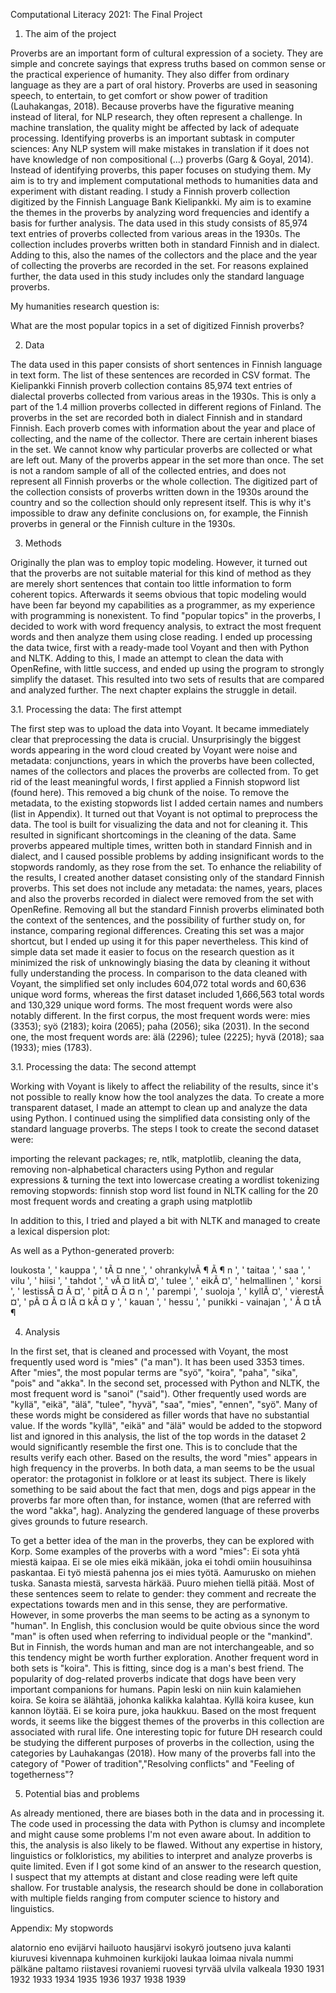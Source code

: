 Computational Literacy 2021: The Final Project


1. The aim of the project

Proverbs are an important form of cultural expression of a society. They are simple and concrete sayings that express truths based on common sense or the practical experience of humanity. They also differ from ordinary language as they are a part of oral history. Proverbs are used in seasoning speech, to entertain, to get comfort or show power of tradition (Lauhakangas, 2018). Because proverbs have the figurative meaning instead of literal, for NLP research, they often represent a challenge. In machine translation, the quality might be affected by lack of adequate processing. Identifying proverbs is an important subtask in computer sciences: Any NLP system will make mistakes in translation if it does not have knowledge of non compositional (...) proverbs (Garg & Goyal, 2014). 
Instead of identifying proverbs, this paper focuses on studying them. My aim is to try and implement computational methods to humanities data and experiment with distant reading. 
I study a Finnish proverb collection digitized by the Finnish Language Bank Kielipankki. My aim is to examine the themes in the proverbs by analyzing word frequencies and identify a basis for further analysis. 
The data used in this study consists of 85,974 text entries of proverbs collected from various areas in the 1930s. The collection includes proverbs written both in standard Finnish and in dialect. Adding to this, also the names of the collectors and the place and the year of collecting the proverbs are recorded in the set. For reasons explained further, the data used in this study includes only the standard language proverbs. 

My humanities research question is: 

What are the most popular topics in a set of digitized Finnish proverbs?  


2. Data

The data used in this paper consists of short sentences in Finnish language in text form. 
The list of these sentences are recorded in CSV format. 
The Kielipankki Finnish proverb collection contains 85,974 text entries of dialectal proverbs collected from various areas in the 1930s. This is only a part of the 1.4 million proverbs collected in different regions of Finland. 
The proverbs in the set are recorded both in dialect Finnish and in standard Finnish. Each proverb comes with information about the year and place of collecting, and the name of the collector. 
There are certain inherent biases in the set. We cannot know why particular proverbs are collected or what are left out. Many of the proverbs appear in the set more than once. The set is not a random sample of all of the collected entries, and does not represent all Finnish proverbs or the whole collection. The digitized part of the collection consists of proverbs written down in the 1930s around the country and so the collection should only represent itself. This is why it's impossible to draw any definite conclusions on, for example, the Finnish proverbs in general or the Finnish culture in the 1930s. 


3. Methods

Originally the plan was to employ topic modeling. However, it turned out that the proverbs are not suitable material for this kind of method as they are merely short sentences that contain too little information to form coherent topics. Afterwards it seems obvious that topic modeling would have been far beyond my capabilities as a programmer, as my experience with programming is nonexistent. 
To find "popular topics" in the proverbs, I decided to work with word frequency analysis, to extract the most frequent words and then analyze them using close reading. 
I ended up processing the data twice, first with a ready-made tool Voyant and then with Python and NLTK. Adding to this, I made an attempt to clean the data with OpenRefine, with little success, and ended up using the program to strongly simplify the dataset. 
This resulted into two sets of results that are compared and analyzed further. 
The next chapter explains the struggle in detail. 

3.1. Processing the data: The first attempt  

The first step was to upload the data into Voyant. It became immediately clear that preprocessing the data is crucial. Unsurprisingly the biggest words appearing in the word cloud created by Voyant were noise and metadata: conjunctions, years in which the proverbs have been collected, names of the collectors and places the proverbs are collected from. 
To get rid of the least meaningful words, I first applied a Finnish stopword list (found here). This removed a big chunk of the noise. To remove the metadata, to the existing stopwords list I added certain names and numbers (list in Appendix).
It turned out that Voyant is not optimal to preprocess the data. The tool is built for visualizing the data and not for cleaning it. This resulted in significant shortcomings in the cleaning of the data. Same proverbs appeared multiple times, written both in standard Finnish and in dialect, and I caused possible problems by adding insignificant words to the stopwords randomly, as they rose from the set. 
To enhance the reliability of the results, I created another dataset consisting only of the standard Finnish proverbs. This set does not include any metadata: the names, years, places and also the proverbs recorded in dialect were removed from the set with OpenRefine. Removing all but the standard Finnish proverbs eliminated both the context of the sentences, and the possibility of further study on, for instance, comparing regional differences. Creating this set was a major shortcut, but I ended up using it for this paper nevertheless. This kind of simple data set made it easier to focus on the research question as it minimized the risk of unknowingly biasing the data by cleaning it without fully understanding the process. 
In comparison to the data cleaned with Voyant, the simplified set only includes 604,072 total words and 60,636 unique word forms, whereas the first dataset included 1,666,563 total words and 130,329 unique word forms. 
The most frequent words were also notably different. In the first corpus, the most frequent words were: mies (3353); syö (2183); koira (2065); paha (2056); sika (2031).
In the second one, the most frequent words are: älä (2296); tulee (2225); hyvä (2018); saa (1933); mies (1783). 

3.1. Processing the data: The second attempt  

Working with Voyant is likely to affect the reliability of the results, since it's not possible to really know how the tool analyzes the data. 
To create a more transparent dataset, I made an attempt to clean up and analyze the data using Python. I continued using the simplified data consisting only of the standard language proverbs.
The steps I took to create the second dataset were: 

importing the relevant packages; re, ntlk, matplotlib, 
cleaning the data, removing non-alphabetical characters using Python and regular expressions & turning the text into lowercase
creating a wordlist
tokenizing 
removing stopwords: finnish stop word list found in NLTK 
calling for the 20 most frequent words and creating a graph using matplotlib 


In addition to this, I tried and played a bit with NLTK and managed to create a lexical dispersion plot: 

As well as a Python-generated proverb: 

loukosta ', ' kauppa ', ' tÃ ¤ nne ', ' ohrankylvÃ ¶ Ã ¶ n ', ' taitaa
', ' saa ', ' vilu ', ' hiisi ', ' tahdot ', ' vÃ ¤ litÃ ¤', ' tulee
', ' eikÃ ¤', ' helmallinen ', ' korsi ', ' lestissÃ ¤ Ã ¤', ' pitÃ ¤
Ã ¤ n ', ' parempi ', ' suoloja ', ' kyllÃ ¤', ' vierestÃ ¤', ' pÃ ¤ Ã
¤ lÃ ¤ kÃ ¤ y ', ' kauan ', ' hessu ', ' punikki - vainajan ', ' Ã ¤
tÃ ¶


4. Analysis

In the first set, that is cleaned and processed with Voyant, the most frequently used word is "mies" ("a man"). It has been used 3353 times. 
After "mies", the most popular terms are "syö", "koira", "paha", "sika", "pois" and "akka". 
In the second set, processed with Python and NLTK, the most frequent word is "sanoi" ("said"). Other frequently used words are "kyllä", "eikä", "älä", "tulee", "hyvä", "saa", "mies", "ennen", "syö". Many of these words might be considered as filler words that have no substantial value. If the words "kyllä", "eikä" and "älä" would be added to the stopword list and ignored in this analysis, the list of the top words in the dataset 2 would  significantly resemble the first one. This is to conclude that the results verify each other. 
Based on the results, the word "mies" appears in high frequency in the proverbs. In both data, a man seems to be the usual operator: the protagonist in folklore or at least its subject. 
There is likely something to be said about the fact that men, dogs and pigs appear in the proverbs far more often than, for instance, women (that are referred with the word "akka", hag). Analyzing the gendered language of these proverbs gives grounds to future research. 

To get a better idea of the man in the proverbs, they can be explored with Korp. 
Some examples of the proverbs with a word "mies":
Ei sota yhtä miestä kaipaa.
Ei se ole mies	eikä mikään, joka ei tohdi omiin housuihinsa paskantaa.
Ei työ miestä pahenna jos ei mies työtä.
Aamurusko on miehen tuska. 
Sanasta miestä, sarvesta härkää.
Puuro miehen tiellä pitää.
Most of these sentences seem to relate to gender: they comment and recreate the expectations towards men and in this sense, they are performative. However, in some proverbs the man seems to be acting as a synonym to "human". In English, this conclusion would be quite obvious since the word "man" is often used when referring to individual people or the "mankind". But in Finnish, the words human and man are not interchangeable, and so this tendency might be worth further exploration. 
Another frequent word in both sets is "koira". This is fitting, since dog is a man's best friend. The popularity of dog-related proverbs indicate that dogs have been very important companions for humans. 
Papin leski on niin kuin kalamiehen koira.
Se koira se älähtää, johonka kalikka kalahtaa.
Kyllä koira kusee, kun kannon löytää.
Ei se koira pure, joka haukkuu.
Based on the most frequent words, it seems like the biggest themes of the proverbs in this collection are associated with rural life. 
One interesting topic for future DH research could be studying the different purposes of proverbs in the collection, using the categories by Lauhakangas (2018). How many of the proverbs fall into the category of "Power of tradition","Resolving conflicts" and "Feeling of togetherness"? 

5. Potential bias and problems

As already mentioned, there are biases both in the data and in processing it. The code used in processing the data with Python is clumsy and incomplete and might cause some problems I'm not even aware about. 
In addition to this, the analysis is also likely to be flawed. Without any expertise in history, linguistics or folkloristics, my abilities to interpret and analyze proverbs is quite limited. Even if I got some kind of an answer to the research question, I suspect that my attempts at distant and close reading were left quite shallow. 
For trustable analysis, the research should be done in collaboration with multiple fields ranging from computer science to history and linguistics. 

Appendix: My stopwords

alatornio
eno
evijärvi
hailuoto
hausjärvi 
isokyrö
joutseno
juva
kalanti
kiuruvesi
kivennapa
kuhmoinen
kurkijoki
laukaa
loimaa
nivala
nummi
pälkäne
paltamo
riistavesi
rovaniemi
ruovesi
tyrvää
ulvila
valkeala
1930
1931
1932
1933
1934
1935
1936
1937
1938
1939
